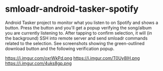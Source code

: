 # smloadr-android-tasker-spotify
Android Tasker project to monitor what you listen to on Spotify and shows a button. Press the button and you'll get a popup verifying the song/album you are currently listening to. After tapping to confirm selection, it will (in the background) SSH into remote server and send smloadr commands related to the selection. See screenshots showing the green-outlined download button and the following verification popup.

https://i.imgur.com/oxrWkPd.png
https://i.imgur.com/T0Uy8lH.png
https://i.imgur.com/4uks8gp.png
